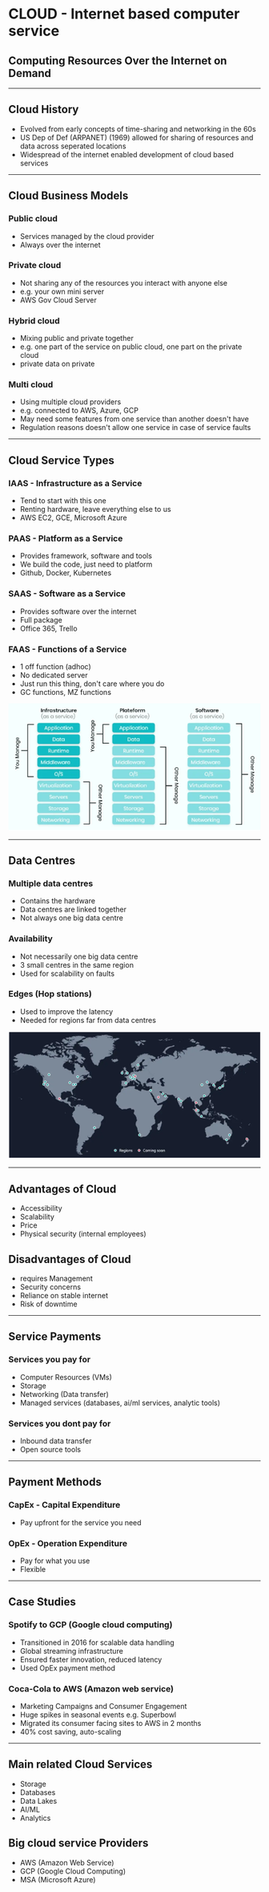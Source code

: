 # CLOUD  - Internet based computer service
## Computing Resources Over the Internet on Demand

---

## Cloud History
- Evolved from early concepts of time-sharing and networking in the 60s
- US Dep of Def (ARPANET) (1969) allowed for sharing of resources and data across seperated locations
- Widespread of the internet enabled development of cloud based services

---

## Cloud Business Models

### Public cloud
- Services managed by the cloud provider
- Always over the internet

### Private cloud
- Not sharing any of the resources you interact with anyone else
- e.g. your own mini server
- AWS Gov Cloud Server

### Hybrid cloud
- Mixing public and private together
- e.g. one part of the service on public cloud, one part on the private cloud
- private data on private

### Multi cloud
- Using multiple cloud providers
- e.g. connected to AWS, Azure, GCP
- May need some features from one service than another doesn't have
- Regulation reasons doesn't allow one service in case of service faults

---

## Cloud Service Types

### IAAS - Infrastructure as a Service
- Tend to start with this one
- Renting hardware, leave everything else to us
- AWS EC2, GCE, Microsoft Azure

### PAAS - Platform as a Service
- Provides framework, software and tools
- We build the code, just need to platform
- Github, Docker, Kubernetes

### SAAS - Software as a Service
- Provides software over the internet
- Full package
- Office 365, Trello

### FAAS - Functions of a Service
- 1 off function (adhoc)
- No dedicated server
- Just run this thing, don't care where you do
- GC functions, MZ functions

![](/images/cloud_services.PNG)

---

## Data Centres

### Multiple data centres
- Contains the hardware
- Data centres are linked together
- Not always one big data centre

### Availability
- Not necessarily one big data centre
- 3 small centres in the same region
- Used for scalability on faults

### Edges (Hop stations)
- Used to improve the latency
- Needed for regions far from data centres

![](images/data_map.PNG)

---

## Advantages of Cloud
- Accessibility
- Scalability
- Price
- Physical security (internal employees)

## Disadvantages of Cloud
- requires Management
- Security concerns
- Reliance on stable internet
- Risk of downtime

---

## Service Payments

### Services you pay for
- Computer Resources (VMs)
- Storage 
- Networking (Data transfer)
- Managed services (databases, ai/ml services, analytic tools)

### Services you dont pay for
- Inbound data transfer
- Open source tools

---

## Payment Methods

### CapEx - Capital Expenditure
- Pay upfront for the service you need

### OpEx - Operation Expenditure
- Pay for what you use
- Flexible

--- 

## Case Studies

### Spotify to GCP (Google cloud computing)
- Transitioned in 2016 for scalable data handling
- Global streaming infrastructure
- Ensured faster innovation, reduced latency
- Used OpEx payment method

### Coca-Cola to AWS (Amazon web service)
- Marketing Campaigns and Consumer Engagement
- Huge spikes in seasonal events e.g. Superbowl
- Migrated its consumer facing sites to AWS in 2 months
- 40% cost saving, auto-scaling

---

## Main related Cloud Services
- Storage
- Databases
- Data Lakes
- AI/ML
- Analytics

## Big cloud service Providers
- AWS (Amazon Web Service)
- GCP (Google Cloud Computing)
- MSA (Microsoft Azure)